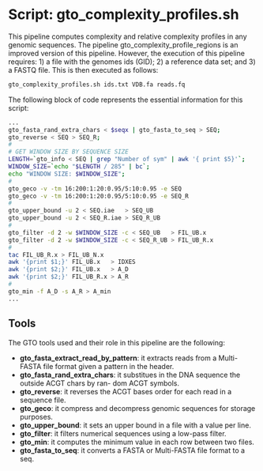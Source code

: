 # Script: gto_complexity_profiles.sh

This pipeline computes complexity and relative complexity profiles in any genomic sequences. The pipeline gto_complexity_profile_regions is an improved version of this pipeline. However, the execution of this pipeline requires: 1) a file with the genomes ids (GID); 2) a reference data set; and 3) a FASTQ file. This is then executed as follows:

```sh
gto_complexity_profiles.sh ids.txt VDB.fa reads.fq 
```

The following block of code represents the essential information for this script:

```sh
...
gto_fasta_rand_extra_chars < $seqx | gto_fasta_to_seq > SEQ;
gto_reverse < SEQ > SEQ_R;
#
# GET WINDOW SIZE BY SEQUENCE SIZE
LENGTH=`gto_info < SEQ | grep "Number of sym" | awk '{ print $5}'`;
WINDOW_SIZE=`echo "$LENGTH / 285" | bc`;
echo "WINDOW SIZE: $WINDOW_SIZE";
#
gto_geco -v -tm 16:200:1:20:0.95/5:10:0.95 -e SEQ
gto_geco -v -tm 16:200:1:20:0.95/5:10:0.95 -e SEQ_R
#
gto_upper_bound -u 2 < SEQ.iae   > SEQ_UB
gto_upper_bound -u 2 < SEQ_R.iae > SEQ_R_UB
#
gto_filter -d 2 -w $WINDOW_SIZE -c < SEQ_UB   > FIL_UB.x
gto_filter -d 2 -w $WINDOW_SIZE -c < SEQ_R_UB > FIL_UB_R.x
#
tac FIL_UB_R.x > FIL_UB_N.x
awk '{print $1;}' FIL_UB.x   > IDXES
awk '{print $2;}' FIL_UB.x   > A_D
awk '{print $2;}' FIL_UB_R.x > A_R
#
gto_min -f A_D -s A_R > A_min
...
```

## Tools
The GTO tools used and their role in this pipeline are the following:

- **gto_fasta_extract_read_by_pattern**:  it extracts reads from a Multi-FASTA file format given a
pattern in the header.
- **gto_fasta_rand_extra_chars**: it substitues in the DNA sequence the outside ACGT chars by ran-
dom ACGT symbols.
- **gto_reverse**: it reverses the ACGT bases order for each read in a sequence file.
- **gto_geco**: it compress and decompress genomic sequences for storage purposes.
- **gto_upper_bound**: it sets an upper bound in a file with a value per line.
- **gto_filter**: it filters numerical sequences using a low-pass filter.
- **gto_min**: it computes the minimum value in each row between two files.
- **gto_fasta_to_seq**: it converts a FASTA or Multi-FASTA file format to a seq.


